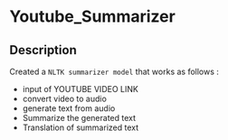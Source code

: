 # Youtube_Summarizer

## Description
Created a `NLTK summarizer model` that works as follows : <br>
* input of YOUTUBE VIDEO LINK
* convert video to audio
* generate text from audio
* Summarize the generated text
* Translation of summarized text
